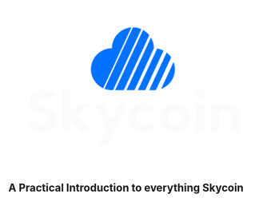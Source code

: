 ![SkycoinCloudLogo](assets/img/Skycoin-Cloud-BW-Vertical@1x.png)

## A Practical Introduction to everything Skycoin